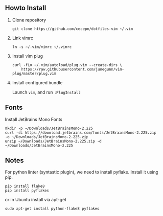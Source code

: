 ## Howto Install

1. Clone repository

    ```
    git clone https://github.com/cecepm/dotfiles-vim ~/.vim
    ```

2. Link vimrc

    ```
    ln -s ~/.vim/vimrc ~/.vimrc
    ```

3. Install vim plug

    ```
    curl -fLo ~/.vim/autoload/plug.vim --create-dirs \
        https://raw.githubusercontent.com/junegunn/vim-plug/master/plug.vim
    ```

4. Install configured bundle

    Launch `vim`, and run `:PlugInstall`


## Fonts

Install JetBrains Mono Fonts

```
mkdir -p ~/Downloads/JetBrainsMono-2.225
curl -sL https://download.jetbrains.com/fonts/JetBrainsMono-2.225.zip -o ~/Downloads/JetBrainsMono-2.225.zip
unzip ~/Downloads/JetBrainsMono-2.225.zip -d ~/Downloads/JetBrainsMono-2.225
```

## Notes

For python linter (syntastic plugin), we need to install pyflake. Install it
using pip.

```
pip install flake8
pip install pyflakes
```

or in Ubuntu install via apt-get

```
sudo apt-get install python-flake8 pyflakes
```
